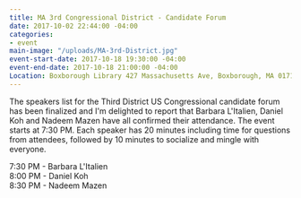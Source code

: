 ```yaml
---
title: MA 3rd Congressional District - Candidate Forum
date: 2017-10-02 22:44:00 -04:00
categories:
- event
main-image: "/uploads/MA-3rd-District.jpg"
event-start-date: 2017-10-18 19:30:00 -04:00
event-end-date: 2017-10-18 21:00:00 -04:00
Location: Boxborough Library 427 Massachusetts Ave, Boxborough, MA 01719
---
```


The speakers list for the Third District US Congressional candidate forum has been finalized and I'm delighted to report that Barbara L'Italien, Daniel Koh and Nadeem Mazen have all confirmed their attendance.  The event starts at 7:30 PM.  Each speaker has 20 minutes including time for questions from attendees, followed by 10 minutes to socialize and mingle with everyone. 

7:30 PM - Barbara L'Italien<BR>
8:00 PM - Daniel Koh<BR>
8:30 PM - Nadeem Mazen<BR>